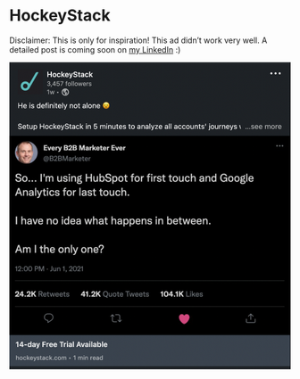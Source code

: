 # HockeyStack

Disclaimer: This is only for inspiration! This ad didn’t work very well. A detailed post is coming soon on [my LinkedIn](https://www.linkedin.com/in/emircatli/) :) 

![Screen Shot 2022-10-18 at 9.32.19 PM.png](HockeyStack%2019533f9b51a84c39a1c839d8995ca3a9/Screen_Shot_2022-10-18_at_9.32.19_PM.png)